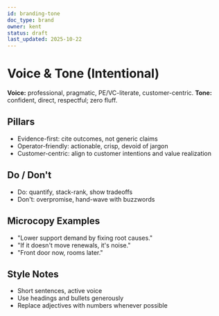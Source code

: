 ```yaml
---
id: branding-tone
doc_type: brand
owner: kent
status: draft
last_updated: 2025-10-22
---
```


# Voice & Tone (Intentional)
**Voice:** professional, pragmatic, PE/VC-literate, customer-centric.
**Tone:** confident, direct, respectful; zero fluff.

## Pillars
- Evidence-first: cite outcomes, not generic claims
- Operator-friendly: actionable, crisp, devoid of jargon
- Customer-centric: align to customer intentions and value realization

## Do / Don't
- Do: quantify, stack-rank, show tradeoffs
- Don't: overpromise, hand-wave with buzzwords

## Microcopy Examples
- "Lower support demand by fixing root causes."
- "If it doesn't move renewals, it's noise."
- "Front door now, rooms later."

## Style Notes
- Short sentences, active voice
- Use headings and bullets generously
- Replace adjectives with numbers whenever possible
